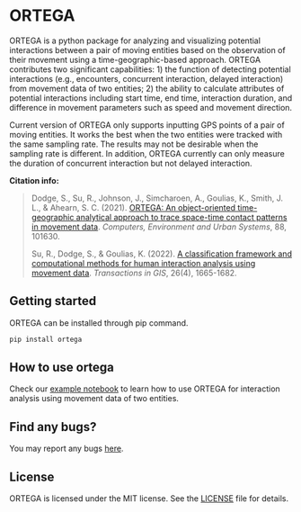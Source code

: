 # ORTEGA

ORTEGA is a python package for analyzing and visualizing potential interactions between a pair of moving entities based on the observation of their movement using a time-geographic-based approach.
ORTEGA contributes two significant capabilities: 1) the function of detecting potential interactions (e.g., encounters, concurrent interaction, delayed interaction) from movement data of two entities;  2) the ability to calculate attributes of potential interactions including start time, end time, interaction duration, and difference in movement parameters such as speed and movement direction.

Current version of ORTEGA only supports inputting GPS points of a pair of moving entities. It works the best when the two entities were tracked with the same sampling rate. The results may not be desirable when the sampling rate is different. In addition, ORTEGA currently can only measure the duration of concurrent interaction but not delayed interaction.  

**Citation info:**
> Dodge, S., Su, R., Johnson, J., Simcharoen, A., Goulias, K., Smith, J. L., & Ahearn, S. C. (2021). [ORTEGA: An object-oriented time-geographic analytical approach to trace space-time contact patterns in movement data](https://www.sciencedirect.com/science/article/pii/S0198971521000375). *Computers, Environment and Urban Systems*, 88, 101630.
> 
> Su, R., Dodge, S., & Goulias, K. (2022). [A classification framework and computational methods for human interaction analysis using movement data](https://onlinelibrary.wiley.com/doi/full/10.1111/tgis.12960). *Transactions in GIS*, 26(4), 1665-1682.



## Getting started
ORTEGA can be installed through pip command. 
```bash
pip install ortega
```
## How to use ortega

Check our [example notebook](https://github.com/move-ucsb/ORTEGA/blob/main/examples/example.ipynb) to learn how to use ORTEGA for interaction analysis using movement data of two entities.


[//]: # (```bash)
[//]: # (pip install --index-url https://test.pypi.org/simple/ --extra-index-url https://pypi.org/simple ortega)
[//]: # (```)

## Find any bugs?

You may report any bugs [here](https://github.com/move-ucsb/ORTEGA/issues).

## License
ORTEGA is licensed under the MIT license. See the [LICENSE](https://github.com/move-ucsb/ORTEGA/blob/main/LICENSE) file for details.

